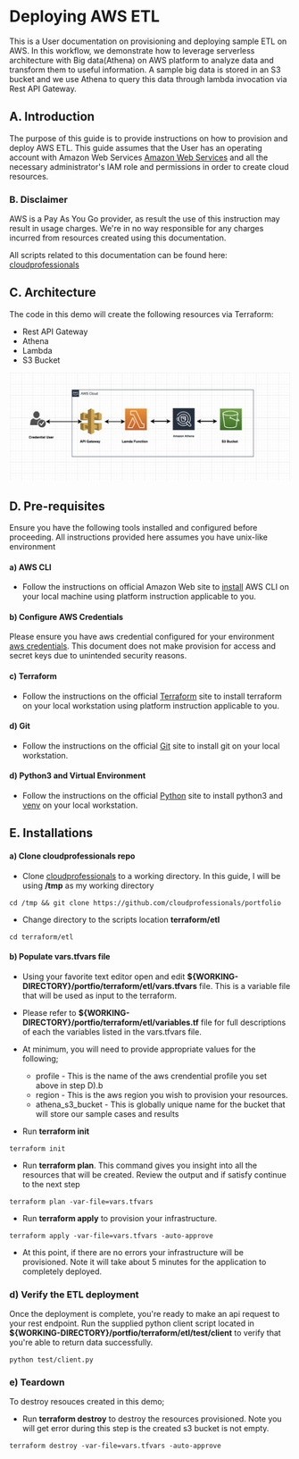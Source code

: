 # Deploying AWS ETL
This is a User documentation on provisioning and deploying sample ETL on AWS. In this workflow, we demonstrate how to leverage serverless architecture with Big data(Athena) on AWS platform to analyze data and transform them to useful information. A sample big data is stored in an S3 bucket and we use Athena to query this data through lambda invocation via Rest API Gateway. 

## A. Introduction
The purpose of this guide is to provide instructions on how to provision and deploy AWS ETL. This guide assumes that the User has an operating account with Amazon Web Services
[Amazon Web Services](https://aws.amazon.com) and all the necessary administrator's IAM role and permissions in order to create cloud resources. 

### B. Disclaimer
AWS is a Pay As You Go provider, as result the use of this instruction may result in  usage charges. We're in no way responsible for any charges incurred from resources created using this documentation.

All scripts related to this documentation can be found here: [cloudprofessionals](https://github.com/cloudprofessionals/portfolio)

## C. Architecture
The code in this demo will create the following resources via Terraform:

* Rest API Gateway
* Athena
* Lambda
* S3 Bucket

![Architecture](etl/etl_arch.png)

## D. Pre-requisites
Ensure you have the following tools installed and configured before proceeding. All instructions provided here assumes you have unix-like environment

#### a) AWS CLI
* Follow the instructions on official Amazon Web site to [install](https://docs.aws.amazon.com/cli/latest/userguide/install-cliv2.html) AWS CLI on your local machine using platform instruction applicable to you.

#### b) Configure AWS Credentials
Please ensure you have aws credential configured for your environment [aws credentials](https://docs.aws.amazon.com/cli/latest/userguide/cli-configure-files.html). This document does not make provision for access and secret keys due to unintended security reasons. 

#### c) Terraform
* Follow the instructions on the official [Terraform](https://learn.hashicorp.com/terraform/getting-started/install.html) site to install terraform on your local workstation using platform instruction applicable to you.

#### d) Git
* Follow the instructions on the official [Git](https://github.com/git-guides/install-git) site to install git on your local workstation.

#### d) Python3 and Virtual Environment
* Follow the instructions on the official [Python](https://www.python.org/downloads/) site to install python3 and [venv](https://docs.python.org/3/library/venv.html) on your local workstation.




## E. Installations

#### a) Clone cloudprofessionals repo

* Clone  [cloudprofessionals](https://github.com/cloudprofessionals/portfolio) to a working directory. In this guide, I will be using  **/tmp** as my working directory
    
```
cd /tmp && git clone https://github.com/cloudprofessionals/portfolio
```

* Change directory to the scripts location **terraform/etl**

```
cd terraform/etl
```

#### b) Populate vars.tfvars file

*  Using your favorite text editor open and edit **${WORKING-DIRECTORY}/portfio/terraform/etl/vars.tfvars** file. This is a variable file that will be used as input to the terraform. 
*  Please refer to **${WORKING-DIRECTORY}/portfio/terraform/etl/variables.tf** file for full descriptions of each the variables listed in the vars.tfvars file. 
*  At minimum, you will need to provide appropriate values for the following;
	* 	profile - This is the name of the aws crendential profile you set above in step D).b
	*  region - This is the aws region you wish to provision your resources.
	* athena_s3_bucket - This is globally unique name for the bucket that will store our sample cases and results 

* Run **terraform init** 

```
terraform init
```

*  Run **terraform plan**. This command gives you insight into all the resources that will be created. Review the output and if satisfy continue to the next step

```
terraform plan -var-file=vars.tfvars
```

* Run **terraform apply** to provision your infrastructure.
```
terraform apply -var-file=vars.tfvars -auto-approve
```

* At this point, if there are no errors your infrastructure will be provisioned. Note it will take about 5 minutes for the application to completely deployed.


### d) Verify the ETL deployment
Once the deployment is complete, you're ready to make an api request to your rest endpoint. Run the supplied python client script located in **${WORKING-DIRECTORY}/portfio/terraform/etl/test/client** to verify that you're able to return data successfully.

```
python test/client.py
```

### e) Teardown
To destroy resouces created in this demo;

* Run **terraform destroy** to destroy the resources provisioned. Note you will get error during this step is the created s3 bucket is not empty. 

```
terraform destroy -var-file=vars.tfvars -auto-approve
```

